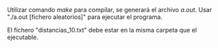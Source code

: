 Utilizar comando *make* para compilar, se generará el archivo *a.out*.
Usar "./a.out [fichero aleatorios]" para ejecutar el programa.

El fichero "distancias_10.txt" debe estar en la misma carpeta que el ejecutable.
